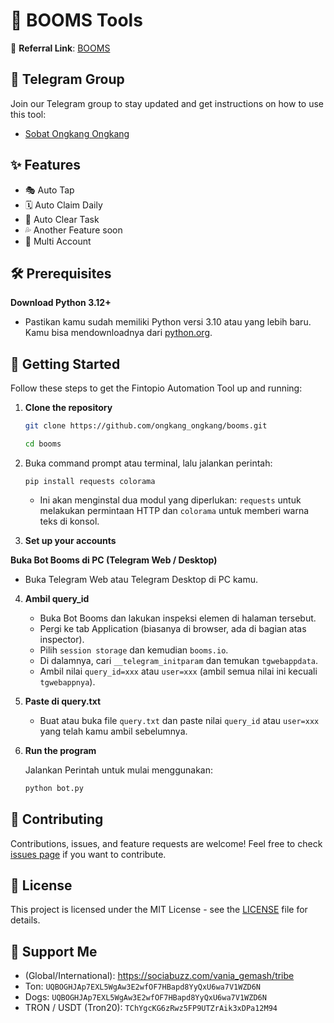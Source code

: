 # 🌟 BOOMS Tools

🔗 **Referral Link**: [BOOMS](https://t.me/booms_io_bot/start?startapp=bro1170158500)

## 📢 Telegram Group

Join our Telegram group to stay updated and get instructions on how to use this tool:

- [Sobat Ongkang Ongkang](https://t.me/ongkang_ongkang)

## ✨ Features

- 🎭 Auto Tap
- 🗓️ Auto Claim Daily
- 🛅 Auto Clear Task
- 💦 Another Feature soon
- 🚀 Multi Account


## 🛠 Prerequisites

**Download Python 3.12+**
   - Pastikan kamu sudah memiliki Python versi 3.10 atau yang lebih baru. Kamu bisa mendownloadnya dari [python.org](https://www.python.org/downloads/).

## 🚀 Getting Started

Follow these steps to get the Fintopio Automation Tool up and running:

1. **Clone the repository**

   ```bash
   git clone https://github.com/ongkang_ongkang/booms.git
   ```
   
   ```bash
   cd booms
   ```

2. Buka command prompt atau terminal, lalu jalankan perintah:
     ```
     pip install requests colorama
     ```
   - Ini akan menginstal dua modul yang diperlukan: `requests` untuk melakukan permintaan HTTP dan `colorama` untuk memberi warna teks di konsol.
   

3. **Set up your accounts**

**Buka Bot Booms di PC (Telegram Web / Desktop)**
   - Buka Telegram Web atau Telegram Desktop di PC kamu.

4. **Ambil query_id**
   - Buka Bot Booms dan lakukan inspeksi elemen di halaman tersebut.
   - Pergi ke tab Application (biasanya di browser, ada di bagian atas inspector).
   - Pilih `session storage` dan kemudian `booms.io`.
   - Di dalamnya, cari `__telegram_initparam` dan temukan `tgwebappdata`.
   - Ambil nilai `query_id=xxx` atau `user=xxx` (ambil semua nilai ini kecuali `tgwebappnya`).

5. **Paste di query.txt**
   - Buat atau buka file `query.txt` dan paste nilai `query_id` atau `user=xxx` yang telah kamu ambil sebelumnya.

4. **Run the program**

   Jalankan Perintah untuk mulai menggunakan:

   ```bash
   python bot.py
   ```

## 🤝 Contributing

Contributions, issues, and feature requests are welcome! Feel free to check [issues page](https://github.com/yourusername/fintopio-automation/issues) if you want to contribute.

## 📜 License

This project is licensed under the MIT License - see the [LICENSE](LICENSE) file for details.

## 💱 Support Me

- (Global/International): https://sociabuzz.com/vania_gemash/tribe
- Ton: ```UQBOGHJAp7EXL5WgAw3E2wfOF7HBapd8YyQxU6wa7V1WZD6N```
- Dogs: ```UQBOGHJAp7EXL5WgAw3E2wfOF7HBapd8YyQxU6wa7V1WZD6N```
- TRON / USDT (Tron20): ```TChYgcKG6zRwz5FP9UTZrAik3xDPa12M94```
